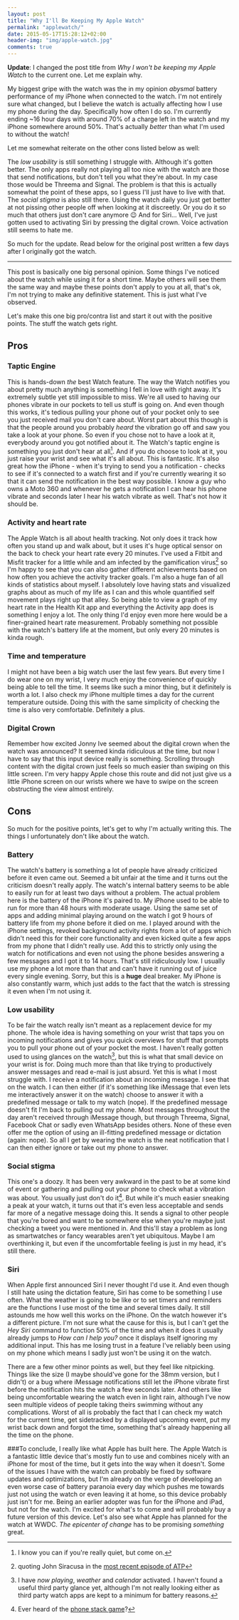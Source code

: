 ```yaml
---
layout: post
title: "Why I'll Be Keeping My Apple Watch"
permalink: "applewatch/"
date: 2015-05-17T15:28:12+02:00
header-img: "img/apple-watch.jpg"
comments: true
---
```


**Update**:
I changed the post title from *Why I won't be keeping my Apple Watch* to the current one. Let me explain why.

My biggest gripe with the watch was the in my opinion *abysmal* battery performance of my iPhone when connected to the watch. I'm not entirely sure what changed, but I believe the watch is actually affecting how I use my phone during the day. Specifically how often I do so. I'm currently ending ~16 hour days with around 70% of a charge left in the watch and my iPhone somewhere around 50%. That's actually *better* than what I'm used to without the watch!

Let me somewhat reiterate on the other cons listed below as well:

The *low usability* is still something I struggle with. Although it's gotten better. The only apps really not playing all too nice with the watch are those that send notifications, but don't tell you what they're about. In my case those would be Threema and Signal. The problem is that this is actually somewhat the point of these apps, so I guess I'll just have to live with that.
The *social stigma* is also still there. Using the watch daily you just get better at not pissing other people off when looking at it discreetly. Or you do it so much that others just don't care anymore 😉
And for Siri... Well, I've just gotten used to activating Siri by pressing the digital crown. Voice activation still seems to hate me.

So much for the update. Read below for the original post written a few days after I originally got the watch.

---

This post is basically one big personal opinion. Some things I've noticed about the watch while using it for a short time. Maybe others will see them the same way and maybe these points don't apply to you at all, that's ok, I'm not trying to make any definitive statement. This is just what I've observed.

Let's make this one big pro/contra list and start it out with the positive points. The stuff the watch gets right.

## Pros

### Taptic Engine
This is hands-down *the* best Watch feature. The way the Watch notifies you about pretty much anything is something I fell in love with right away. It's extremely subtle yet still impossible to miss.
We're all used to having our phones vibrate in our pockets to tell us stuff is going on. And even though this works, it's tedious pulling your phone out of your pocket only to see you just received mail you don't care about. Worst part about this though is that the people around you probably *heard* the vibration go off and saw you take a look at your phone. So even if you chose not to have a look at it, everybody around you got notified about it.
The Watch's taptic engine is something you just don't hear at all[^1]. And if you do choose to look at it, you just raise your wrist and see what it's all about. This is fantastic.
It's also great how the iPhone - when it's trying to send you a notification - checks to see if it's connected to a watch first and if you're currently wearing it so that it can send the notification in the best way possible. I know a guy who owns a Moto 360 and whenever he gets a notification I can hear his phone vibrate and seconds later I hear his watch vibrate as well. That's not how it should be.

### Activity and heart rate
The Apple Watch is all about health tracking. Not only does it track how often you stand up and walk about, but it uses it's huge optical sensor on the back to check your heart rate every 20 minutes. I've used a Fitbit and Misfit tracker for a little while and am infected by the gamification virus[^2] so I'm happy to see that you can also gather different achievements based on how often you achieve the activity tracker goals.
I'm also a huge fan of all kinds of statistics about myself. I absolutely love having stats and visualized graphs about as much of my life as I can and this whole quantified self movement plays right up that alley. So being able to view a graph of my heart rate in the Health Kit app and everything the Activity app does is something I enjoy a lot. The only thing I'd enjoy even more here would be a finer-grained heart rate measurement. Probably something not possible with the watch's battery life at the moment, but only every 20 minutes is kinda rough.

### Time and temperature
I might not have been a big watch user the last few years. But every time I do wear one on my wrist, I very much enjoy the convenience of quickly being able to tell the time. It seems like such a minor thing, but it definitely is worth a lot. I also check my iPhone multiple times a day for the current temperature outside. Doing this with the same simplicity of checking the time is also very comfortable. Definitely a plus.

### Digital Crown
Remember how excited Jonny Ive seemed about the digital crown when the watch was announced? It seemed kinda ridiculous at the time, but now I have to say that this input device really is something. Scrolling through content with the digital crown just feels so much easier than swiping on this little screen. I'm very happy Apple chose this route and did not just give us a little iPhone screen on our wrists where we have to swipe on the screen obstructing the view almost entirely.


## Cons
So much for the positive points, let's get to why I'm actually writing this. The things I unfortunately don't like about the watch.

### Battery
The watch's battery is something a lot of people have already criticized before it even came out. Seemed a bit unfair at the time and it turns out the criticism doesn't really apply. The watch's internal battery seems to be able to easily run for at least two days without a problem. The actual problem here is the battery of the iPhone it's paired to. My iPhone used to be able to run for more than 48 hours with moderate usage. Using the same set of apps and adding minimal playing around on the watch I got 9 hours of battery life from my phone before it died on me. I played around with the iPhone settings, revoked background activity rights from a lot of apps which didn't need this for their core functionality and even kicked quite a few apps from my phone that I didn't really use. Add this to strictly only using the watch for notifications and even not using the phone besides answering a few messages and I got it to 14 hours. That's still ridiculously low. I usually use my phone a lot more than that and can't have it running out of juice every single evening. Sorry, but this is a **huge** deal breaker.
My iPhone is also constantly warm, which just adds to the fact that the watch is stressing it even when I'm not using it.


### Low usability
To be fair the watch really isn't meant as a replacement device for my phone. The whole idea is having something on your wrist that taps you on incoming notifications and gives you quick overviews for stuff that prompts you to pull your phone out of your pocket the most. I haven't really gotten used to using glances on the watch[^3], but this is what that small device on your wrist is for. Doing much more than that like trying to productively answer messages and read e-mail is just absurd.
Yet this is what I most struggle with. I receive a notification about an incoming message. I see that on the watch. I can then either (if it's something like iMessage that even lets me interactively answer it on the watch) choose to answer it with a predefined message or talk to my watch (nope). If the predefined message doesn't fit I'm back to pulling out my phone. Most messages throughout the day aren't received through iMessage though, but through Threema, Signal, Facebook Chat or sadly even WhatsApp besides others. None of these even offer me the option of using an ill-fitting predefined message or dictation (again: nope). So all I get by wearing the watch is the neat notification that I can then either ignore or take out my phone to answer.

### Social stigma
This one's a doozy. It has been very awkward in the past to be at some kind of event or gathering and pulling out your phone to check what a vibration was about. You usually just don't do it[^4]. But while it's much easier sneaking a peak at your watch, it turns out that it's even less acceptable and sends far more of a negative message doing this. It sends a signal to other people that you're bored and want to be somewhere else when you're maybe just checking a tweet you were mentioned in. And this'll stay a problem as long as smartwatches or fancy wearables aren't yet ubiquitous.
Maybe I am overthinking it, but even if the uncomfortable feeling is just in my head, it's still there.

### Siri
When Apple first announced Siri I never thought I'd use it. And even though I still hate using the dictation feature, Siri has come to be something I use often. What the weather is going to be like or to set timers and reminders are the functions I use most of the time and several times daily. It still astounds me how well this works on the iPhone.
On the watch however it's a different picture. I'm not sure what the cause for this is, but I can't get the *Hey Siri* command to function 50% of the time and when it does it usually already jumps to *How can I help you?* once it displays itself ignoring my additional input. This has me losing trust in a feature I've reliably been using on my phone which means I sadly just won't be using it on the watch.

There are a few other minor points as well, but they feel like nitpicking. Things like the size (I maybe should've gone for the 38mm version, but I didn't) or a bug where iMessage notifications still let the iPhone vibrate first before the notification hits the watch a few seconds later. And others like being uncomfortable wearing the watch even in light rain, although I've now seen multiple videos of people taking theirs swimming without any complications. Worst of all is probably the fact that I can check my watch for the current time, get sidetracked by a displayed upcoming event, put my wrist back down and forgot the time, something that's already happening all the time on the phone.


###To conclude,
I really like what Apple has built here. The Apple Watch is a fantastic little device that's mostly fun to use and combines nicely with an iPhone for most of the time, but it gets into the way when it doesn't. Some of the issues I have with the watch can probably be fixed by software updates and optimizations, but I'm already on the verge of developing an even worse case of battery paranoia every day which pushes me towards just not using the watch or even leaving it at home, so this device probably just isn't for me. Being an earlier adopter was fun for the iPhone and iPad, but not for the watch. I'm excited for what's to come and will probably buy a future version of this device. Let's also see what Apple has planned for the watch at WWDC. *The epicenter of change* has to be promising *something* great.

[^1]: I know you can if you're really quiet, but come on.
[^2]: quoting John Siracusa in the [most recent episode of ATP](http://atp.fm/episodes/117)
[^3]: I have *now playing*, *weather* and *calendar* activated. I haven't found a useful third party glance yet, although I'm not really looking either as third party watch apps are kept to a minimum for battery reasons.
[^4]: Ever heard of the [phone stack game](http://www.digitaltrends.com/mobile/phone-stack-restaurant-game-prevents-meal-time-interruptions-and-could-cost-you-a-lot-of-money/)?
